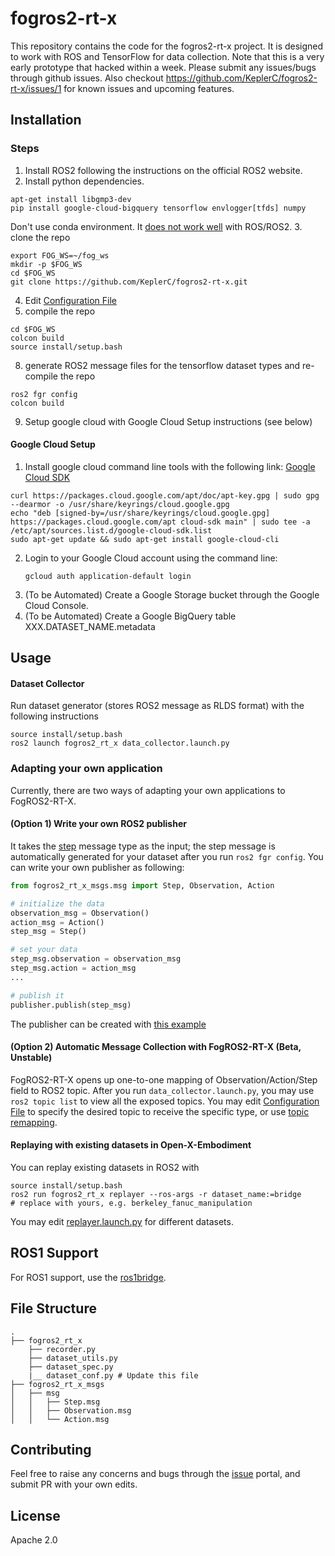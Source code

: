 
# fogros2-rt-x

This repository contains the code for the fogros2-rt-x project. It is designed to work with ROS and TensorFlow for data collection. Note that this is a very early prototype that hacked within a week. Please submit any issues/bugs through github issues. Also checkout https://github.com/KeplerC/fogros2-rt-x/issues/1 for known issues and upcoming features. 

## Installation 
### Steps

1. Install ROS2 following the instructions on the official ROS2 website.
2. Install python dependencies.
```
apt-get install libgmp3-dev
pip install google-cloud-bigquery tensorflow envlogger[tfds] numpy
```
Don't use conda environment. It [does not work well](https://docs.ros.org/en/foxy/How-To-Guides/Using-Python-Packages.html) with ROS/ROS2.
3. clone the repo
```
export FOG_WS=~/fog_ws
mkdir -p $FOG_WS
cd $FOG_WS
git clone https://github.com/KeplerC/fogros2-rt-x.git
```
4. Edit [Configuration File](./fogros2-rt-x/fogros2_rt_x/dataset_conf.py)
7. compile the repo
```
cd $FOG_WS
colcon build
source install/setup.bash
```
8. generate ROS2 message files for the tensorflow dataset types and re-compile the repo
```
ros2 fgr config
colcon build
```

9. Setup google cloud with Google Cloud Setup instructions (see below)

#### Google Cloud Setup

1. Install google cloud command line tools with the following link: [Google Cloud SDK](https://cloud.google.com/sdk/docs/install#deb)
```
curl https://packages.cloud.google.com/apt/doc/apt-key.gpg | sudo gpg --dearmor -o /usr/share/keyrings/cloud.google.gpg
echo "deb [signed-by=/usr/share/keyrings/cloud.google.gpg] https://packages.cloud.google.com/apt cloud-sdk main" | sudo tee -a /etc/apt/sources.list.d/google-cloud-sdk.list
sudo apt-get update && sudo apt-get install google-cloud-cli
```
2. Login to your Google Cloud account using the command line:
    ```
    gcloud auth application-default login
    ```
3. (To be Automated) Create a Google Storage bucket through the Google Cloud Console.
4. (To be Automated) Create a Google BigQuery table XXX.DATASET_NAME.metadata

## Usage 
#### Dataset Collector
Run dataset generator (stores ROS2 message as RLDS format) with the following instructions
```
source install/setup.bash
ros2 launch fogros2_rt_x data_collector.launch.py
```

### Adapting your own application
Currently, there are two ways of adapting your own applications to FogROS2-RT-X. 

#### (Option 1) Write your own ROS2 publisher
It takes the [step](https://github.com/KeplerC/fogros2-rt-x/blob/main/fogros2_rt_x_msgs/msg/Step.msg) message type as the input; the step message is automatically generated for your dataset after you run `ros2 fgr config`. You can write your own publisher as following: 

```python
from fogros2_rt_x_msgs.msg import Step, Observation, Action

# initialize the data 
observation_msg = Observation()
action_msg = Action()
step_msg = Step()

# set your data
step_msg.observation = observation_msg
step_msg.action = action_msg
...

# publish it 
publisher.publish(step_msg)
```
The publisher can be created with [this example](https://docs.ros.org/en/foxy/Tutorials/Beginner-Client-Libraries/Writing-A-Simple-Py-Publisher-And-Subscriber.html#id7)


#### (Option 2) Automatic Message Collection with FogROS2-RT-X (Beta, Unstable)
FogROS2-RT-X opens up one-to-one mapping of Observation/Action/Step field to ROS2 topic. After you run `data_collector.launch.py`, you may use `ros2 topic list` to view all the exposed topics. You may edit [Configuration File](./fogros2-rt-x/fogros2_rt_x/dataset_conf.py) to specify the desired topic to receive the specific type, or use [topic remapping](https://design.ros2.org/articles/static_remapping.html). 


#### Replaying with existing datasets in Open-X-Embodiment
You can replay existing datasets in ROS2 with 
```
source install/setup.bash
ros2 run fogros2_rt_x replayer --ros-args -r dataset_name:=bridge 
# replace with yours, e.g. berkeley_fanuc_manipulation
```
You may edit [replayer.launch.py](./fogros2-rt-x/launch/replayer.launch.py) for different datasets. 

## ROS1 Support 

For ROS1 support, use the [ros1bridge](https://github.com/ros2/ros1_bridge).

## File Structure
```
.
├── fogros2_rt_x
    ├── recorder.py
    ├── dataset_utils.py
    ├── dataset_spec.py
    |__ dataset_conf.py # Update this file 
├── fogros2_rt_x_msgs
│   ├── msg
│   │   ├── Step.msg
│   │   ├── Observation.msg
│   │   └── Action.msg
```

## Contributing

Feel free to raise any concerns and bugs through the [issue](https://github.com/KeplerC/fogros2-rt-x/issues) portal, and submit PR with your own edits. 

## License

Apache 2.0
